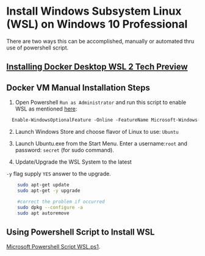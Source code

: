 # Install Windows Subsystem Linux (WSL) on Windows 10 Professional

There are two ways this can be accomplished, manually or automated thru use of powershell script.

## [Installing Docker Desktop WSL 2 Tech Preview](./win10-wsl2-docker-preview.md)

## Docker VM Manual Installation Steps

1. Open Powershell `Run as Administrator` and run this script to enable WSL as mentioned [here](https://aka.ms/wslinstall):

```ps
  Enable-WindowsOptionalFeature -Online -FeatureName Microsoft-Windows-Subsystem-Linux
```

2. Launch Windows Store and choose flavor of Linux to use: `Ubuntu`

3. Launch Ubuntu.exe from the Start Menu. Enter a username:`root` and password: `secret` (for sudo command).

4. Update/Upgrade the WSL System to the latest

`-y` flag supply `YES` answer to the upgrade.

```bash
    sudo apt-get update
    sudo apt-get -y upgrade

    #correct the problem if occurred
    sudo dpkg --configure -a
    sudo apt autoremove
```

## Using Powershell Script to Install WSL

[Microsoft Powershell Script WSL.ps1](https://github.com/Microsoft/windows-dev-box-setup-scripts/blob/master/scripts/WSL.ps1).
